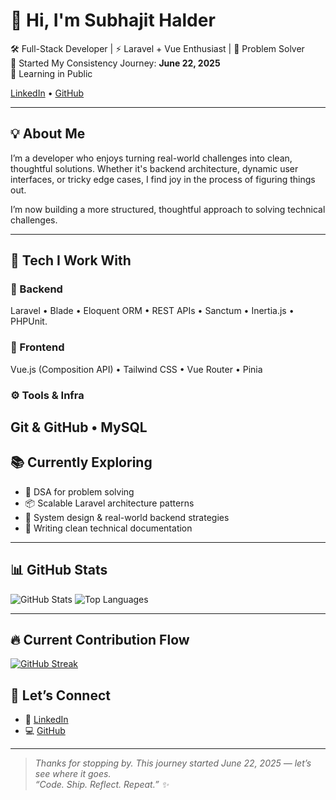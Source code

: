 # 👋 Hi, I'm Subhajit Halder

🛠️ Full-Stack Developer | ⚡ Laravel + Vue Enthusiast | 🧠 Problem Solver                
📅 Started My Consistency Journey: **June 22, 2025**  
🌱 Learning in Public       

[LinkedIn](https://www.linkedin.com/in/subhajit-halder-006b67240/) • [GitHub](https://github.com/Subha-jit1)
 

---

## 💡 About Me

I’m a developer who enjoys turning real-world challenges into clean, thoughtful solutions. Whether it's backend architecture, dynamic user interfaces, or tricky edge cases, I find joy in the process of figuring things out.

I’m now building a more structured, thoughtful approach to solving technical challenges.
 
---
 
## 🧰 Tech I Work With

### 🔧 Backend
Laravel • Blade • Eloquent ORM • REST APIs • Sanctum • Inertia.js • PHPUnit. 

### 🎨 Frontend
Vue.js (Composition API) • Tailwind CSS • Vue Router • Pinia

### ⚙️ Tools & Infra
Git & GitHub • MySQL
---

## 📚 Currently Exploring
- 🧮 DSA for problem solving
- 📦 Scalable Laravel architecture patterns   
- 🧠 System design & real-world backend strategies  
- 📘 Writing clean technical documentation
---

## 📊 GitHub Stats

![GitHub Stats](https://github-readme-stats.vercel.app/api?username=subha-jit1&show_icons=true&theme=onedark) ![Top Languages](https://github-readme-stats.vercel.app/api/top-langs/?username=subha-jit1&layout=compact&theme=onedark)

---

## 🔥 Current Contribution Flow

[![GitHub Streak](https://github-readme-streak-stats.herokuapp.com?user=subha-jit1&theme=onedark)](https://git.io/streak-stats)
 

## 💬 Let’s Connect

- 📮 [LinkedIn](https://www.linkedin.com/in/subhajit-halder-006b67240/)  
- 💻 [GitHub](https://github.com/Subha-jit1)

---

> _Thanks for stopping by. This journey started June 22, 2025 — let’s see where it goes._  
> _“Code. Ship. Reflect. Repeat.” ✨_
